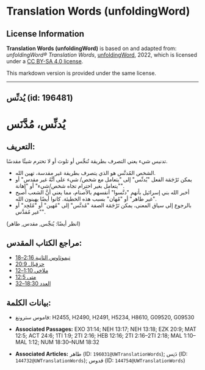 # Translation Words (unfoldingWord)

## License Information

**Translation Words (unfoldingWord)** is based on and adapted from: _unfoldingWord® Translation Words_, [unfoldingWord](https://unfoldingword.org/utw), 2022, which is licensed under a [CC BY-SA 4.0 license](https://creativecommons.org/licenses/by-sa/4.0/legalcode.en).

This markdown version is provided under the same license.



--------------------------------

## يُدنِّس (id: 196481)

يُدنِّس، مُدَّنَس
=================

التعريف:
--------

تدنيس شيء يعني التصرف بطريقة تُنجِّس أو تلوث أو لا تحترم شيئًا مقدسًا.

* الشخص المُدنَّس هو الذي يتصرف بطريقة غير مقدسة، تهين الله.
* يمكن تَرْجَمَة الفعل "يُدنِّس" إلى "يتعامل مع شخص/ شيء على أنَّهُ غير مقدس" أو "يتعامل بغير احترام تجاه شخص/شيء" أو "إهانة".
* أخبر الله بني إسرائيل بأنهم "دنَّسوا" أنفسهم بالأصنام، مما يعني أنَّ الشعب أصبح "غير طاهر" أو "مُهان" بسبب هذه الخطيئة. كانوا أيضًا يهينون الله.
* بالرجوع إلى سياق المعنى، يمكن تَرْجَمَة الصفة "مُدنَّس" إلى "مُهين" أو "مُلحِد" أو "غير مُقدَّس".

(انظر أيضًا: يُنجِّس, مقدس, طاهر)

مراجع الكتاب المقدس:
--------------------

* [تيموثاوس الثانية 2:16–18](https://ref.ly/2Tim2:16-2Tim2:18)
* [حزقيال 20:9](https://ref.ly/Ezek20:9)
* [ملاخي 1:10–12](https://ref.ly/Mal1:10-Mal1:12)
* [متى 12:5](https://ref.ly/Matt12:5)
* [العدد 18:30–32](https://ref.ly/Num18:30-Num18:32)

بيانات الكلمة:
--------------

* قاموس سترونغ: H2455, H2490, H2491, H5234, H8610, G09520, G09530

* **Associated Passages:** EXO 31:14; NEH 13:17; NEH 13:18; EZK 20:9; MAT 12:5; ACT 24:6; 1TI 1:9; 2TI 2:16; HEB 12:16; 2TI 2:16–2TI 2:18; MAL 1:10–MAL 1:12; NUM 18:30–NUM 18:32
* **Associated Articles:** طاهر (ID: `196031@UWTranslationWords`); دَنِس (ID: `144732@UWTranslationWords`); قدوس (ID: `144754@UWTranslationWords`)

